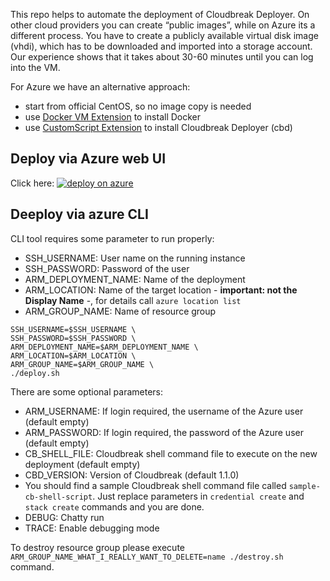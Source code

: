 This repo helps to automate the deployment of Cloudbreak Deployer. On other cloud providers you can create “public images”, while on Azure
its a different process. You have to create a publicly available virtual disk image (vhdi), which has to be downloaded and imported 
into a storage account. Our experience shows that it takes about 30-60 minutes until you can log into the VM.

For Azure we have an alternative approach:
- start from official CentOS, so no image copy is needed
- use [Docker VM Extension](https://github.com/Azure/azure-docker-extension) to install Docker
- use [CustomScript Extension](https://github.com/Azure/azure-linux-extensions/tree/master/CustomScript) to install Cloudbreak Deployer (cbd)

## Deploy via Azure web UI

Click here: <a href="https://portal.azure.com/#create/Microsoft.Template/uri/https%3A%2F%2Fraw.githubusercontent.com%2Fsequenceiq%2Fazure-cbd-quickstart%2Fmaster%2Fazuredeploy.json">  ![deploy on azure](http://azuredeploy.net/deploybutton.png) </a>

## Deeploy via azure CLI

CLI tool requires some parameter to run properly:

 * SSH_USERNAME: User name on the running instance
 * SSH_PASSWORD: Password of the user
 * ARM_DEPLOYMENT_NAME: Name of the deployment
 * ARM_LOCATION: Name of the target location - **important: not the Display Name** -, for details call `azure location list`
 * ARM_GROUP_NAME: Name of resource group
 
```
SSH_USERNAME=$SSH_USERNAME \
SSH_PASSWORD=$SSH_PASSWORD \
ARM_DEPLOYMENT_NAME=$ARM_DEPLOYMENT_NAME \
ARM_LOCATION=$ARM_LOCATION \
ARM_GROUP_NAME=$ARM_GROUP_NAME \
./deploy.sh
```

There are some optional parameters:

 * ARM_USERNAME: If login required, the username of the Azure user (default empty)
 * ARM_PASSWORD: If login required, the password of the Azure user (default empty)
 * CB_SHELL_FILE: Cloudbreak shell command file to execute on the new deployment (default empty)
 * CBD_VERSION: Version of Cloudbreak (default 1.1.0)
  * You should find a sample Cloudbreak shell command file called `sample-cb-shell-script`. Just replace parameters in `credential create` and `stack create` commands and you are done.
 * DEBUG: Chatty run
 * TRACE: Enable debugging mode
 
To destroy resource group please execute `ARM_GROUP_NAME_WHAT_I_REALLY_WANT_TO_DELETE=name ./destroy.sh` command.
